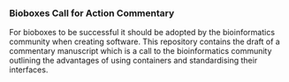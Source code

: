 ### Bioboxes Call for Action Commentary

For bioboxes to be successful it should be adopted by the bioinformatics
community when creating software. This repository contains the draft of a
commentary manuscript which is a call to the bioinformatics community outlining
the advantages of using containers and standardising their interfaces.
